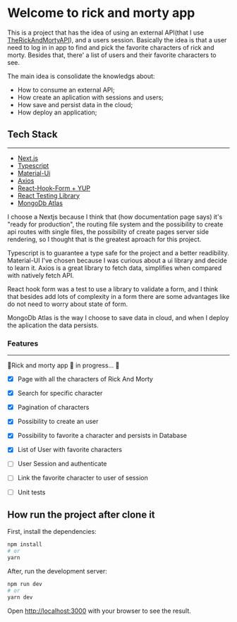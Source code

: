 # Welcome to rick and morty app

This is a project that has the idea of using an external API(that I use [TheRickAndMortyAPI](https://rickandmortyapi.com/)), and a users session. Basically the idea is that a user need to log in in app to find and pick the favorite characters of rick and morty. Besides that, there' a list of users and their favorite characters to see.

The main idea is consolidate the knowledgs about:
 - How to consume an external API;
 - How create an aplication with sessions and users;
 - How save and persist data in the cloud;
 - How deploy an application;

## Tech Stack
---
- [Next.js](https://nextjs.org/)
- [Typescript](https://www.typescriptlang.org/)
- [Material-Ui](https://mui.com/)
- [Axios](https://www.npmjs.com/package/axios)
- [React-Hook-Form +  YUP](https://react-hook-form.com/)
- [React Testing Library](https://testing-library.com/docs/react-testing-library/intro/)
- [MongoDb Atlas](https://www.mongodb.com/atlas/database)

I choose a Nextjs because I think that (how documentation page says) it's "ready for production", the routing file system and the possibility to create api routes with single files, the possibility of create pages server side rendering, so I thought that is the greatest aproach for this project.

Typescript is to guarantee a type safe for the project and a better readibility. Material-UI I've chosen because I was curious about a ui library and decide to learn it. Axios is a great library to fetch data, simplifies when compared with natively fetch API.

React hook form was a test to use a library to validate a form, and I think that besides add lots of complexity in a form there are some advantages like do not need to worry about state of form.

MongoDb Atlas is the way I choose to save data in cloud, and when I deploy the aplication the data persists.

### Features
---
🚧Rick and morty app 🚀 in progress... 🚧

 - [X] Page with all the characters of Rick And Morty
 - [X] Search for specific character
 - [X] Pagination of characters
 - [X] Possibility to create an user
 - [X] Possibility to favorite a character and persists in Database
 - [X] List of User with favorite characters
 - [ ] User Session and authenticate
 - [ ] Link the favorite character to user of session
 - [ ] Unit tests


## How run the project after clone it

First, install the dependencies:

```bash
npm install
# or
yarn
```

After, run the development server:

```bash
npm run dev
# or
yarn dev
```

Open [http://localhost:3000](http://localhost:3000) with your browser to see the result.


